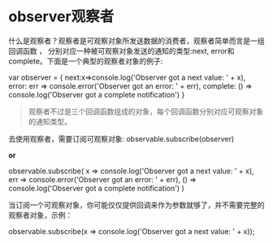 
observer观察者
=====

什么是观察者？观察者是可观察对象所发送数据的消费者，观察者简单而言是一组回调函数 ， 分别对应一种被可观察对象发送的通知的类型:next, error和complete。下面是一个典型的观察者对象的例子:

var observer = {
  next:x=>console.log('Observer got a next value: ' + x),
  error: err => console.error('Observer got an error: ' + err),
  complete: () => console.log('Observer got a complete notification')
}

> 观察者不过是三个回调函数组成的对象，每个回调函数分别对应可观察对象的通知类型。


去使用观察者，需要订阅可观察对象:
observable.subscribe(observer)

**or**

observable.subscribe(
  x => console.log('Observer got a next value: ' + x),
  err => console.error('Observer got an error: ' + err),
  () => console.log('Observer got a complete notification')
)

当订阅一个可观察对象，你可能仅仅提供回调来作为参数就够了，并不需要完整的观察者对象，示例：

observable.subscribe(x => console.log('Observer got a next value: ' + x));